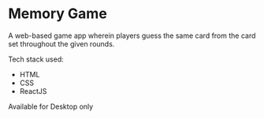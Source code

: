 # Memory Game

A web-based game app wherein players guess the same card from the card set throughout the given rounds.

Tech stack used:
  -  HTML
  -  CSS
  -  ReactJS

Available for Desktop only
